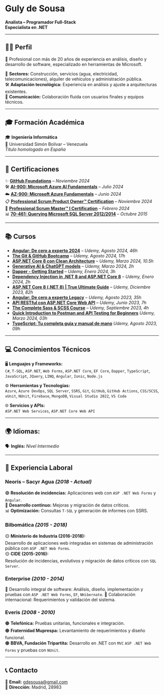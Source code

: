 <!--
**gulydesousa/gulydesousa** is a ✨ _special_ ✨ repository because its `README.md` (this file) appears on your GitHub profile.

Here are some ideas to get you started:

- 🔭 I’m currently working on ...
- 🌱 I’m currently learning ...
- 👯 I’m looking to collaborate on ...
- 🤔 I’m looking for help with ...
- 💬 Ask me about ...
- 📫 How to reach me: ...
- 😄 Pronouns: ...
- ⚡ Fun fact: ...
-->

# Guly de Sousa

**Analista – Programador Full-Stack**  
**Especialista en .NET**

---

## 👩‍💻 Perfil

🎯 Profesional con más de 20 años de experiencia en análisis, diseño y desarrollo de software, especializado en herramientas de Microsoft.  

🧩 **Sectores:** Construcción, servicios (agua, electricidad, telecomunicaciones), alquiler de vehículos y administración pública.  
🛠️ **Adaptación tecnológica:** Experiencia en análisis y ajuste a arquitecturas existentes.  
🤝 **Comunicación:** Colaboración fluida con usuarios finales y equipos técnicos.  

---

## 🎓 Formación Académica

🎓 **Ingeniería Informática**  
📍 Universidad Simón Bolívar – Venezuela  
*Título homologado en España*



---

## 🏅 Certificaciones

✨ **[GitHub Foundations](https://www.credly.com/badges/dddc2ecf-c13f-46e3-be7a-953447527a96)** – *Noviembre 2024*  
🛠️ **[AI-900: Microsoft Azure AI Fundamentals](https://learn.microsoft.com/api/credentials/share/en-us/GulydeSousa-5720/27E14EDF91DB5E69?sharingId=19F7185A6633D89E)** – *Julio 2024*  
☁️ **[AZ-900: Microsoft Azure Fundamentals](https://learn.microsoft.com/api/credentials/share/en-us/GulydeSousa-5720/792318C24C3E6BA1?sharingId=19F7185A6633D89E)** – *Junio 2024*  
📋 **[Professional Scrum Product Owner™ Certification](https://www.credly.com/badges/a8f7ebc4-e14d-4e52-b2fe-67c18211ebfb)** – *Noviembre 2024*  
🧠 **[Professional Scrum Master™ I Certification](https://www.credly.com/badges/0fae4bcd-1a84-4332-8681-888fc86e68ab)** – *Febrero 2024*  
📊 **[70-461: Querying Microsoft SQL Server 2012/2014](https://www.credly.com/badges/dd2fa0b6-d73e-467c-a4d7-6bfefbc9b911)** – *Octubre 2015*  

---

## 📚 Cursos

- **[Angular: De cero a experto 2024](https://www.udemy.com/certificate/UC-4dac7d80-3cf8-4c62-b5c7-a7032685002f)** – *Udemy, Agosto 2024, 46h*
- **[The Git & GitHub Bootcamp](https://www.udemy.com/certificate/UC-74fcb5b0-f67c-4460-b5ed-f9ef52db73b9)** – *Udemy, Agosto 2024, 17h*
- **[ASP.NET Core 8 con Clean Architecture](https://www.udemy.com/certificate/UC-17c9ebf8-73e6-4a51-840c-b4b0b64e15c5)** – *Udemy, Marzo 2024, 10.5h*
- **[Generative AI & ChatGPT models](ude.my/UC-a4f5e167-cf1a-4448-9688-f19757169d2c)** – *Udemy, Marzo 2024, 2h*
- **[Dapper - Getting Started](https://www.udemy.com/certificate/UC-0e3f943b-3e29-434f-99cc-4905f7b65619)** – *Udemy, Enero 2024, 3h*
- **[Dependency Injection in .NET 8 and ASP.NET Core 8](https://www.udemy.com/certificate/UC-416b1960-aeff-4677-a7bf-2fa4c1fdf53b)** – *Udemy, Enero 2024, 2h*
- **[ASP.NET Core 8 (.NET 8) | True Ultimate Guide](https://www.udemy.com/certificate/UC-269cccab-a778-4b1a-ad39-2ce1e9e3c980)** – *Udemy, Diciembre 2023, 82h*
- **[Angular: De cero a experto Legacy](https://www.udemy.com/certificate/UC-31a134a2-63b7-40dc-a632-27846d0674d8)** – *Udemy, Agosto 2023, 35h*
-  **[API RESTful con ASP.NET Core Web API](ude.my/UC-df876d16-35eb-40c3-98b5-6efa3d7d5136)** – *Udemy, Junio 2023, 7h*
-  **[The Complete Sass & SCSS Course](https://www.udemy.com/certificate/UC-b34cc317-8db0-444d-9570-c2163cdbe378)** – *Udemy, Septiembre 2023, 4h*
-  **[Quick Introduction to Postman and API Testing for Beginners](https://www.udemy.com/certificate/UC-fc95f5db-d91c-409f-9a16-fdaf6bca844a)** *Udemy, Marzo 2024, 03h*
-  **[TypeScript: Tu completa guía y manual de mano](https://www.udemy.com/certificate/UC-5eb86ef5-756b-4187-838d-2b959f998af3)** *Udemy, Agosto 2023, 09h*


---

## 💻 Conocimientos Técnicos

🖥️ **Lenguajes y Frameworks:**  
  `C#`, `T-SQL`, `ASP.NET`, `Web Forms`, `ASP.NET Core`, `EF Core`, `Dapper`, `TypeScript`, `JavaScript`, `JQuery`, `LINQ`, `Angular`, `Ionic`, `Node.js`  

⚙️ **Herramientas y Tecnologías:**  
  `Azure`, `Azure DevOps`, `SQL Server`, `SSRS`, `Git`, `GitHub`, `GitHub Actions`, `CSS/SCSS`, `xUnit`, `NUnit`, `Firebase`, `MongoDB`, `Visual Studio 2022`, `VS Code`  

🌐 **Servicios y APIs:**  
  `ASP.NET Web Services`, `ASP.NET Core Web API`  

---

## 🌍 Idiomas:
🗣️ **Inglés:**  *Nivel Intermedio*  

---

## 🏢 Experiencia Laboral

### **Neoris – Sacyr Agua** *(2018 - Actual)*  
🟢 **Resolución de incidencias:** Aplicaciones web con `ASP .NET Web Forms` y `Angular`.  
🚀 **Desarrollo continuo:** Mejoras y migración de datos críticos.  
📊 **Optimización:** Consultas `T-SQL` y generación de informes con SSRS.  

### **Bilbomática** *(2015 - 2018)*  
🟡 **Ministerio de Industria (2016-2018):**  
  Desarrollo de aplicaciones web integradas en sistemas de administración pública con `ASP .NET Web Forms`.  
🟡 **CIDE (2015-2016):**  
  Resolución de incidencias, evolutivos y migración de datos críticos con `SQL Server`.  

### **Enterprise** *(2010 - 2014)*  
🔵 Desarrollo integral de software: Análisis, diseño, implementación y pruebas  con `ASP .NET Web Forms`, `EF`, `NHibernate`.
🔵 Colaboración internacional: Requerimientos y validación del sistema.  

### **Everis** *(2008 - 2010)*  
🟠 **Telefónica:** Pruebas unitarias, funcionales e integración.  
🟠 **Fraternidad Muprespa:** Levantamiento de requerimientos y diseño funcional.  
🟠 **BBVA, Fundación Tripartita:** Desarrollo en .NET con `MVC` `ASP .NET Web Forms` y pruebas con `NUnit`.  


---

## 📞 Contacto
📧 **Email:** gdesousa@gmail.com  
📍 **Dirección:** Madrid, 28983  
